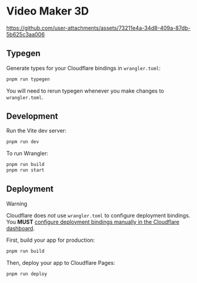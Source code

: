 # Video Maker 3D

https://github.com/user-attachments/assets/73211e4a-34d8-409a-87db-5b625c3aa006


## Typegen

Generate types for your Cloudflare bindings in `wrangler.toml`:

```sh
pnpm run typegen
```

You will need to rerun typegen whenever you make changes to `wrangler.toml`.

## Development

Run the Vite dev server:

```sh
pnpm run dev
```

To run Wrangler:

```sh
pnpm run build
pnpm run start
```

## Deployment

> [!WARNING]  
> Cloudflare does _not_ use `wrangler.toml` to configure deployment bindings.
> You **MUST** [configure deployment bindings manually in the Cloudflare dashboard][bindings].

First, build your app for production:

```sh
pnpm run build
```

Then, deploy your app to Cloudflare Pages:

```sh
pnpm run deploy
```

[bindings]: https://developers.cloudflare.com/pages/functions/bindings/
